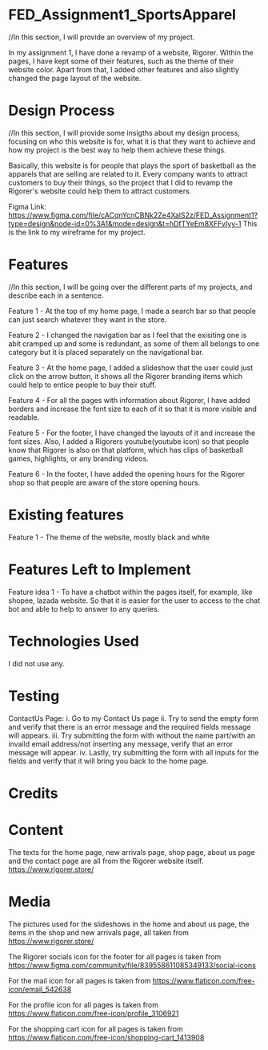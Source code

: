 # FED_Assignment1_SportsApparel
//In this section, I will provide an overview of my project.

In my assignment 1, I have done a revamp of a website, Rigorer. Within the pages, I have kept some of their features, such as the theme of their website color. Apart from that, I added other features and also slightly changed the page layout of the website.

# Design Process
//In this section, I will provide some insigths about my design process, focusing on who this website is for, what it is that they want to achieve and how my project is the best way to help them achieve these things.

Basically, this website is for people that plays the sport of basketball as the apparels that are selling are related to it. Every company wants to attract customers to buy their things, so the project that I did to revamp the Rigorer's website could help them to attract customers.

Figma Link: https://www.figma.com/file/cACqnYcnCBNk2Ze4XalS2z/FED_Assignment1?type=design&node-id=0%3A1&mode=design&t=hDfTYeEm8XFFvIyy-1
This is the link to my wireframe for my project.

# Features
//In this section, I will be going over the different parts of my projects, and describe each in a sentence.

 Feature 1 - At the top of my home page, I made a search bar so that people can just search whatever they want in the store.

 Feature 2 - I changed the navigation bar as I feel that the exisiting one is abit cramped up and some is redundant, as some of them all belongs to one category but it is placed separately on the navigational bar.

 Feature 3 - At the home page, I added a slideshow that the user could just click on the arrow button, it shows all the Rigorer branding items which could help to entice people to buy their stuff.

 Feature 4 - For all the pages with information about Rigorer, I have added borders and increase the font size to each of it so that it is more visible and readable.

 Feature 5 - For the footer, I have changed the layouts of it and increase the font sizes. Also, I added a Rigorers youtube(youtube icon) so that people know that Rigorer is also on that platform, which has clips of basketball games, highlights, or any branding videos.

 Feature 6 - In the footer, I have added the opening hours for the Rigorer shop so that people are aware of the store opening hours.


# Existing features

Feature 1 - The theme of the website, mostly black and white


# Features Left to Implement

Feature idea 1 - To have a chatbot within the pages itself, for example, like shopee, lazada website. So that it is easier for the user to access to the chat bot and able to help to answer to any queries.

# Technologies Used

I did not use any.


# Testing

ContactUs Page:
i. Go to my Contact Us page
ii. Try to send the empty form and verify that there is an error message and the required fields message will appears.
iii. Try submitting the form with without the name part/with an invaild email address/not inserting any message, verify that an error message will appear.
iv. Lastly, try submitting the form with all inputs for the fields and verify that it will bring you back to the home page.


# Credits

# Content
The texts for the home page, new arrivals page, shop page, about us page and the contact page are all from the Rigorer website itself. https://www.rigorer.store/

# Media
The pictures used for the slideshows in the home and about us page, the items in the shop and new arrivals page, all taken from https://www.rigorer.store/

The Rigorer socials icon for the footer for all pages is taken from https://www.figma.com/community/file/839558611085349133/social-icons

For the mail icon for all pages is taken from https://www.flaticon.com/free-icon/email_542638

For the profile icon for all pages is taken from https://www.flaticon.com/free-icon/profile_3106921

For the shopping cart icon for all pages is taken from https://www.flaticon.com/free-icon/shopping-cart_1413908
